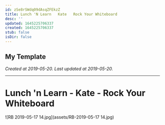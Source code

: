 ```yaml
---
id: zSe8rSWdq09dAsqZFEkzZ
title: Lunch 'N Learn   Kate   Rock Your Whiteboard
desc: ''
updated: 1645225706337
created: 1645225706337
stub: false
isDir: false
---
```

My Template
---

_Created at 2019-05-20._
_Last updated at 2019-05-20._




---

# Lunch 'n Learn - Kate - Rock Your Whiteboard


![RB 2019-05-17 14.jpg](assets/RB-2019-05-17 14.jpg)

